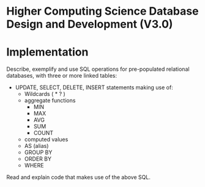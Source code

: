 # Higher Computing Science Database Design and Development (V3.0)

# Implementation 	
Describe, exemplify and use SQL operations for pre-populated relational databases, with three or more linked tables:
- UPDATE, SELECT, DELETE, INSERT statements making use of:
    - Wildcards ( * ? )
    - aggregate functions
        - MIN
        - MAX
        - AVG
        - SUM
        - COUNT
    - computed values
    - AS (alias)
    - GROUP BY
    - ORDER BY
    - WHERE
	
Read and explain code that makes use of the above SQL.
